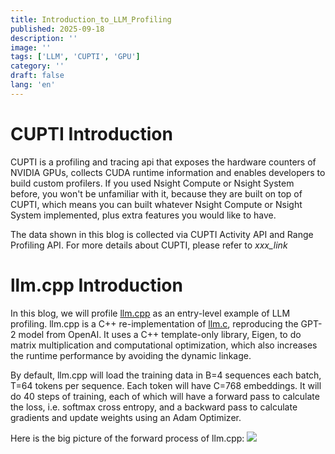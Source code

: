 ```yaml
---
title: Introduction_to_LLM_Profiling
published: 2025-09-18
description: ''
image: ''
tags: ['LLM', 'CUPTI', 'GPU']
category: ''
draft: false 
lang: 'en'
---
```


# CUPTI Introduction
CUPTI is a profiling and tracing api that exposes the hardware counters of NVIDIA GPUs, collects CUDA runtime information and enables developers to build custom profilers. If you used Nsight Compute or Nsight System before, you won't be unfamiliar with it, because they are built on top of CUPTI, which means you can built whatever Nsight Compute or Nsight System implemented, plus extra features you would like to have.

The data shown in this blog is collected via CUPTI Activity API and Range Profiling API. For more details about CUPTI, please refer to *xxx_link*

# llm.cpp Introduction
In this blog, we will profile [llm.cpp](https://github.com/zhangpiu/llm.cpp) as an entry-level example of LLM profiling. llm.cpp is a C++ re-implementation of [llm.c](https://github.com/karpathy/llm.c), reproducing the GPT-2 model from OpenAI. It uses a C++ template-only library, Eigen, to do matrix multiplication and computational optimization, which also increases the runtime performance by avoiding the dynamic linkage.

By default, llm.cpp will load the training data in B=4 sequences each batch, T=64 tokens per sequence. Each token will have C=768 embeddings. It will do 40 steps of training, each of which will have a forward pass to calculate the loss, i.e. softmax cross entropy, and a backward pass to calculate gradients and update weights using an Adam Optimizer.

Here is the big picture of the forward process of llm.cpp:
![]("./llmcpp_process.png")
